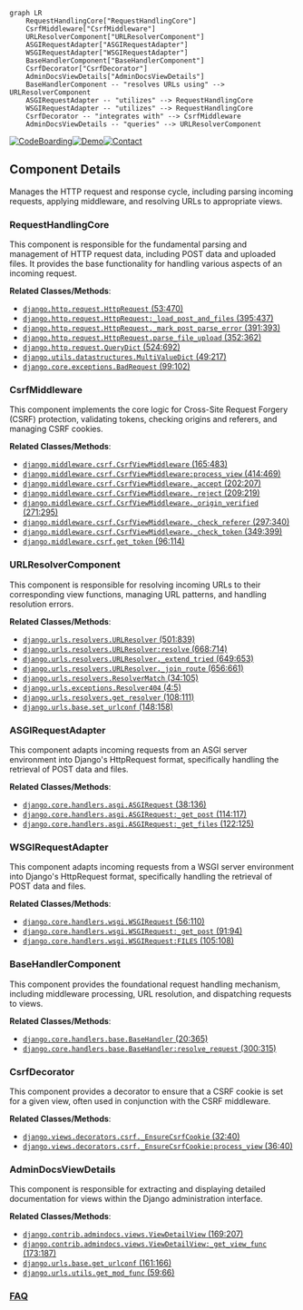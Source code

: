 ```mermaid
graph LR
    RequestHandlingCore["RequestHandlingCore"]
    CsrfMiddleware["CsrfMiddleware"]
    URLResolverComponent["URLResolverComponent"]
    ASGIRequestAdapter["ASGIRequestAdapter"]
    WSGIRequestAdapter["WSGIRequestAdapter"]
    BaseHandlerComponent["BaseHandlerComponent"]
    CsrfDecorator["CsrfDecorator"]
    AdminDocsViewDetails["AdminDocsViewDetails"]
    BaseHandlerComponent -- "resolves URLs using" --> URLResolverComponent
    ASGIRequestAdapter -- "utilizes" --> RequestHandlingCore
    WSGIRequestAdapter -- "utilizes" --> RequestHandlingCore
    CsrfDecorator -- "integrates with" --> CsrfMiddleware
    AdminDocsViewDetails -- "queries" --> URLResolverComponent
```
[![CodeBoarding](https://img.shields.io/badge/Generated%20by-CodeBoarding-9cf?style=flat-square)](https://github.com/CodeBoarding/GeneratedOnBoardings)[![Demo](https://img.shields.io/badge/Try%20our-Demo-blue?style=flat-square)](https://www.codeboarding.org/demo)[![Contact](https://img.shields.io/badge/Contact%20us%20-%20contact@codeboarding.org-lightgrey?style=flat-square)](mailto:contact@codeboarding.org)

## Component Details

Manages the HTTP request and response cycle, including parsing incoming requests, applying middleware, and resolving URLs to appropriate views.

### RequestHandlingCore
This component is responsible for the fundamental parsing and management of HTTP request data, including POST data and uploaded files. It provides the base functionality for handling various aspects of an incoming request.


**Related Classes/Methods**:

- <a href="https://github.com/django/django/blob/master/django/http/request.py#L53-L470" target="_blank" rel="noopener noreferrer">`django.http.request.HttpRequest` (53:470)</a>
- <a href="https://github.com/django/django/blob/master/django/http/request.py#L395-L437" target="_blank" rel="noopener noreferrer">`django.http.request.HttpRequest:_load_post_and_files` (395:437)</a>
- <a href="https://github.com/django/django/blob/master/django/http/request.py#L391-L393" target="_blank" rel="noopener noreferrer">`django.http.request.HttpRequest._mark_post_parse_error` (391:393)</a>
- <a href="https://github.com/django/django/blob/master/django/http/request.py#L352-L362" target="_blank" rel="noopener noreferrer">`django.http.request.HttpRequest.parse_file_upload` (352:362)</a>
- <a href="https://github.com/django/django/blob/master/django/http/request.py#L524-L692" target="_blank" rel="noopener noreferrer">`django.http.request.QueryDict` (524:692)</a>
- <a href="https://github.com/django/django/blob/master/django/utils/datastructures.py#L49-L217" target="_blank" rel="noopener noreferrer">`django.utils.datastructures.MultiValueDict` (49:217)</a>
- <a href="https://github.com/django/django/blob/master/django/core/exceptions.py#L99-L102" target="_blank" rel="noopener noreferrer">`django.core.exceptions.BadRequest` (99:102)</a>


### CsrfMiddleware
This component implements the core logic for Cross-Site Request Forgery (CSRF) protection, validating tokens, checking origins and referers, and managing CSRF cookies.


**Related Classes/Methods**:

- <a href="https://github.com/django/django/blob/master/django/middleware/csrf.py#L165-L483" target="_blank" rel="noopener noreferrer">`django.middleware.csrf.CsrfViewMiddleware` (165:483)</a>
- <a href="https://github.com/django/django/blob/master/django/middleware/csrf.py#L414-L469" target="_blank" rel="noopener noreferrer">`django.middleware.csrf.CsrfViewMiddleware:process_view` (414:469)</a>
- <a href="https://github.com/django/django/blob/master/django/middleware/csrf.py#L202-L207" target="_blank" rel="noopener noreferrer">`django.middleware.csrf.CsrfViewMiddleware._accept` (202:207)</a>
- <a href="https://github.com/django/django/blob/master/django/middleware/csrf.py#L209-L219" target="_blank" rel="noopener noreferrer">`django.middleware.csrf.CsrfViewMiddleware._reject` (209:219)</a>
- <a href="https://github.com/django/django/blob/master/django/middleware/csrf.py#L271-L295" target="_blank" rel="noopener noreferrer">`django.middleware.csrf.CsrfViewMiddleware._origin_verified` (271:295)</a>
- <a href="https://github.com/django/django/blob/master/django/middleware/csrf.py#L297-L340" target="_blank" rel="noopener noreferrer">`django.middleware.csrf.CsrfViewMiddleware._check_referer` (297:340)</a>
- <a href="https://github.com/django/django/blob/master/django/middleware/csrf.py#L349-L399" target="_blank" rel="noopener noreferrer">`django.middleware.csrf.CsrfViewMiddleware._check_token` (349:399)</a>
- <a href="https://github.com/django/django/blob/master/django/middleware/csrf.py#L96-L114" target="_blank" rel="noopener noreferrer">`django.middleware.csrf.get_token` (96:114)</a>


### URLResolverComponent
This component is responsible for resolving incoming URLs to their corresponding view functions, managing URL patterns, and handling resolution errors.


**Related Classes/Methods**:

- <a href="https://github.com/django/django/blob/master/django/urls/resolvers.py#L501-L839" target="_blank" rel="noopener noreferrer">`django.urls.resolvers.URLResolver` (501:839)</a>
- <a href="https://github.com/django/django/blob/master/django/urls/resolvers.py#L668-L714" target="_blank" rel="noopener noreferrer">`django.urls.resolvers.URLResolver:resolve` (668:714)</a>
- <a href="https://github.com/django/django/blob/master/django/urls/resolvers.py#L649-L653" target="_blank" rel="noopener noreferrer">`django.urls.resolvers.URLResolver._extend_tried` (649:653)</a>
- <a href="https://github.com/django/django/blob/master/django/urls/resolvers.py#L656-L661" target="_blank" rel="noopener noreferrer">`django.urls.resolvers.URLResolver._join_route` (656:661)</a>
- <a href="https://github.com/django/django/blob/master/django/urls/resolvers.py#L34-L105" target="_blank" rel="noopener noreferrer">`django.urls.resolvers.ResolverMatch` (34:105)</a>
- <a href="https://github.com/django/django/blob/master/django/urls/exceptions.py#L4-L5" target="_blank" rel="noopener noreferrer">`django.urls.exceptions.Resolver404` (4:5)</a>
- <a href="https://github.com/django/django/blob/master/django/urls/resolvers.py#L108-L111" target="_blank" rel="noopener noreferrer">`django.urls.resolvers.get_resolver` (108:111)</a>
- <a href="https://github.com/django/django/blob/master/django/urls/base.py#L148-L158" target="_blank" rel="noopener noreferrer">`django.urls.base.set_urlconf` (148:158)</a>


### ASGIRequestAdapter
This component adapts incoming requests from an ASGI server environment into Django's HttpRequest format, specifically handling the retrieval of POST data and files.


**Related Classes/Methods**:

- <a href="https://github.com/django/django/blob/master/django/core/handlers/asgi.py#L38-L136" target="_blank" rel="noopener noreferrer">`django.core.handlers.asgi.ASGIRequest` (38:136)</a>
- <a href="https://github.com/django/django/blob/master/django/core/handlers/asgi.py#L114-L117" target="_blank" rel="noopener noreferrer">`django.core.handlers.asgi.ASGIRequest:_get_post` (114:117)</a>
- <a href="https://github.com/django/django/blob/master/django/core/handlers/asgi.py#L122-L125" target="_blank" rel="noopener noreferrer">`django.core.handlers.asgi.ASGIRequest:_get_files` (122:125)</a>


### WSGIRequestAdapter
This component adapts incoming requests from a WSGI server environment into Django's HttpRequest format, specifically handling the retrieval of POST data and files.


**Related Classes/Methods**:

- <a href="https://github.com/django/django/blob/master/django/core/handlers/wsgi.py#L56-L110" target="_blank" rel="noopener noreferrer">`django.core.handlers.wsgi.WSGIRequest` (56:110)</a>
- <a href="https://github.com/django/django/blob/master/django/core/handlers/wsgi.py#L91-L94" target="_blank" rel="noopener noreferrer">`django.core.handlers.wsgi.WSGIRequest:_get_post` (91:94)</a>
- <a href="https://github.com/django/django/blob/master/django/core/handlers/wsgi.py#L105-L108" target="_blank" rel="noopener noreferrer">`django.core.handlers.wsgi.WSGIRequest:FILES` (105:108)</a>


### BaseHandlerComponent
This component provides the foundational request handling mechanism, including middleware processing, URL resolution, and dispatching requests to views.


**Related Classes/Methods**:

- <a href="https://github.com/django/django/blob/master/django/core/handlers/base.py#L20-L365" target="_blank" rel="noopener noreferrer">`django.core.handlers.base.BaseHandler` (20:365)</a>
- <a href="https://github.com/django/django/blob/master/django/core/handlers/base.py#L300-L315" target="_blank" rel="noopener noreferrer">`django.core.handlers.base.BaseHandler:resolve_request` (300:315)</a>


### CsrfDecorator
This component provides a decorator to ensure that a CSRF cookie is set for a given view, often used in conjunction with the CSRF middleware.


**Related Classes/Methods**:

- <a href="https://github.com/django/django/blob/master/django/views/decorators/csrf.py#L32-L40" target="_blank" rel="noopener noreferrer">`django.views.decorators.csrf._EnsureCsrfCookie` (32:40)</a>
- <a href="https://github.com/django/django/blob/master/django/views/decorators/csrf.py#L36-L40" target="_blank" rel="noopener noreferrer">`django.views.decorators.csrf._EnsureCsrfCookie:process_view` (36:40)</a>


### AdminDocsViewDetails
This component is responsible for extracting and displaying detailed documentation for views within the Django administration interface.


**Related Classes/Methods**:

- <a href="https://github.com/django/django/blob/master/django/contrib/admindocs/views.py#L169-L207" target="_blank" rel="noopener noreferrer">`django.contrib.admindocs.views.ViewDetailView` (169:207)</a>
- <a href="https://github.com/django/django/blob/master/django/contrib/admindocs/views.py#L173-L187" target="_blank" rel="noopener noreferrer">`django.contrib.admindocs.views.ViewDetailView:_get_view_func` (173:187)</a>
- <a href="https://github.com/django/django/blob/master/django/urls/base.py#L161-L166" target="_blank" rel="noopener noreferrer">`django.urls.base.get_urlconf` (161:166)</a>
- <a href="https://github.com/django/django/blob/master/django/urls/utils.py#L59-L66" target="_blank" rel="noopener noreferrer">`django.urls.utils.get_mod_func` (59:66)</a>




### [FAQ](https://github.com/CodeBoarding/GeneratedOnBoardings/tree/main?tab=readme-ov-file#faq)